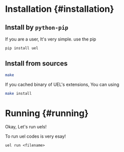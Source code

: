 # Installation {#installation}

## Install by `python-pip`
If you are a user, It's very simple. use the pip
```bash
pip install uel
```

## Install from sources
```bash
make
```
If you cached binary of UEL's extensions, You can using
```bash
make install
```
# Running {#running}
Okay, Let's run uels!

To run uel codes is very esay!

```
uel run <filename>
```
